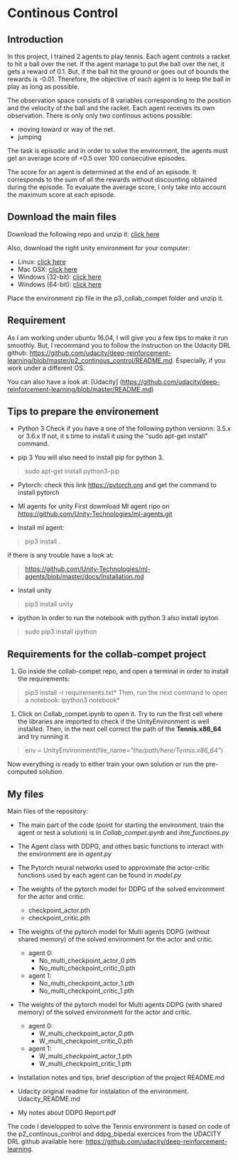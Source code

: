# Continous Control

## Introduction
In this project, I trained 2 agents to play tennis. Each agent controls a racket to hit a ball over the net. If the agent manage to put the ball over the net, it gets a reward of 0.1. But, if the ball hit the ground or goes out of bounds the rewards is -0.01. Therefore, the objective of each agent is to keep the ball in play as long as possible.

The observation space consists of 8 variables corresponding to the position and the velocity of the ball and the racket. Each agent receives its own observation.
There is only only two continous actions possible:
* moving toward or way of the net. 
* jumping

The task is episodic and in order to solve the environment, the agents must get an average score of +0.5 over 100 consecutive episodes.

The score for an agent is determined at the end of an episode. It corresponds to the sum of all the rewards without discounting obtained during the episode. 
To evaluate the average score, I only take into account the maximum score at each episode.



## Download the main files
Download the following repo and unzip it: [click here](https://github.com/AI2Rgross/DRL/p3_collab_compet)

Also, download the right unity environment for your computer:
* Linux: [click here](https://s3-us-west-1.amazonaws.com/udacity-drlnd/P3/Tennis/Tennis_Linux.zip)
* Mac OSX: [click here](https://s3-us-west-1.amazonaws.com/udacity-drlnd/P3/Tennis/Tennis.app.zip)
* Windows (32-bit): [click here](https://s3-us-west-1.amazonaws.com/udacity-drlnd/P3/Tennis/Tennis_Windows_x86.zip)
* Windows (64-bit): [click here](https://s3-us-west-1.amazonaws.com/udacity-drlnd/P3/Tennis/Tennis_Windows_x86_64.zip)
 
Place the environment zip file in the p3_collab_compet folder and unzip it.


## Requirement
As I am working under ubuntu 16.04, I will give you a few tips to make it run smoothly. But, I recommand you to follow the instruction on the Udacity DRL github: https://github.com/udacity/deep-reinforcement-learning/blob/master/p2_continous_control/README.md. Especially, if you work under a different OS.

You can also have a look at: [Udacity] (https://github.com/udacity/deep-reinforcement-learning/blob/master/README.md)
 

## Tips to prepare the environement
* Python 3
Check if you have a one of the following python versionn: 3.5.x or 3.6.x
If not, it s time to install it using the "sudo apt-get install" command.

* pip 3
You will also need to install pip for python 3. 
> sudo apt-get install python3-pip

* Pytorch:
check this link https://pytorch.org and get the command to install pytorch

* Ml agents for unity
First dowmload Ml agent ripo on https://github.com/Unity-Technologies/ml-agents.git

* Install ml agent:
> pip3 install .

if there is any trouble have a look at:
> https://github.com/Unity-Technologies/ml-agents/blob/master/docs/Installation.md

* Install unity
> pip3 install unity

* ipython
In order to run the notebook with python 3 also install ipyton.
> sudo pip3 install ipython


## Requirements for the collab-compet project
1. Go inside the collab-compet repo, and open a terminal in order to install the requirements:
> pip3 install -r requirements.txt*
Then, run the next command to open a notebook:
> ipython3 notebook*

1. Click on Collab_compet.ipynb to open it. Try to run the first cell where the libraries are imported to check if the UnityEnvironment is well installed.
Then, in the next cell correct the path of the **Tennis.x86_64** and try running it.

> env = UnityEnvironment(file_name=*"the/path/here/Tennis.x86_64"*)

Now everything is ready to either train your own solution or run the pre-computed solution.


## My files
Main files of the repository:

* The main part of the code (point for starting the environment, train the agent or test a solution) is in
*Collab_compet.ipynb* and *ihm_functions.py*

* The Agent class with DDPG, and othes basic functions to interact with the environment are in *agent.py*

* The Pytorch neural networks used to approximate the actor-critic functions used by each agent can be found in *model.py*

* The weights of the pytorch model for DDPG of the solved environment for the actor and critic.
	* checkpoint_actor.pth
	* checkpoint_critic.pth
 
* The weights of the pytorch model for Multi agents DDPG (without shared memory) of the solved environment for the actor and critic.
	* agent 0:
		* No_multi_checkpoint_actor_0.pth
		* No_multi_checkpoint_critic_0.pth
	* agent 1:
		* No_multi_checkpoint_actor_1.pth
		* No_multi_checkpoint_critic_1.pth

* The weights of the pytorch model for Multi agents DDPG (with shared memory) of the solved environment for the actor and critic.
	* agent 0:
		* W_multi_checkpoint_actor_0.pth
		* W_multi_checkpoint_critic_0.pth
	* agent 1:
		* W_multi_checkpoint_actor_1.pth
		* W_multi_checkpoint_critic_1.pth
        
* Installation notes and tips, brief description of the project
        README.md

* Udacity original readme for instalation of the environment.
        Udacity_README.md

* My notes about DDPG
        Report.pdf

The code I developped to solve the Tennis environment is based on code of the p2_continous_control and ddpg_bipedal exercices from the UDACITY DRL github available here: https://github.com/udacity/deep-reinforcement-learning.
